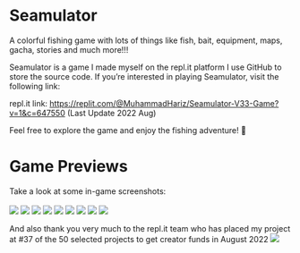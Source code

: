 # Seamulator
A colorful fishing game with lots of things like fish, bait, equipment, maps, gacha, stories and much more!!!

Seamulator is a game I made myself on the repl.it platform I use GitHub to store the source code.
If you’re interested in playing Seamulator, visit the following link:

repl.it link: https://replit.com/@MuhammadHariz/Seamulator-V33-Game?v=1&c=647550
(Last Update 2022 Aug)

Feel free to explore the game and enjoy the fishing adventure! 🎣

<h1>Game Previews</h1>
Take a look at some in-game screenshots: 
<br></br>

<img src = "https://github.com/Hariz09/Seamulator/blob/main/Seamulator%20readme%20img/Seamulator%201.jpg?raw=true">
<img src = "https://github.com/Hariz09/Seamulator/blob/main/Seamulator%20readme%20img/Seamulator%20Library.jpg?raw=true">
<img src = "https://github.com/Hariz09/Seamulator/blob/main/Seamulator%20readme%20img/Seamulator%20dashboard.jpg?raw=true">
<img src = "https://github.com/Hariz09/Seamulator/blob/main/Seamulator%20readme%20img/Seamulator%20inside%20library%20(2).jpg?raw=true">
<img src = "https://github.com/Hariz09/Seamulator/blob/main/Seamulator%20readme%20img/Seamulator%20inside%20library.jpg?raw=true">
<img src = "https://github.com/Hariz09/Seamulator/blob/main/Seamulator%20readme%20img/Seamulator%20inside%20market.jpg?raw=true">
<img src = "https://github.com/Hariz09/Seamulator/blob/main/Seamulator%20readme%20img/Seamulator%20map.jpg?raw=true">
<img src = "https://github.com/Hariz09/Seamulator/blob/main/Seamulator%20readme%20img/Seamulator%20market.jpg?raw=true">
<img src = "https://github.com/Hariz09/Seamulator/blob/main/Seamulator%20readme%20img/Seamulator%20notice.jpg?raw=true">

And also thank you very much to the repl.it team who has placed my project at #37 of the 50 selected projects to get creator funds in August 2022
<img src = "https://github.com/Hariz09/Seamulator/blob/main/Seamulator%20readme%20img/Screenshot%202024-08-19%20074014.png?raw=true">
